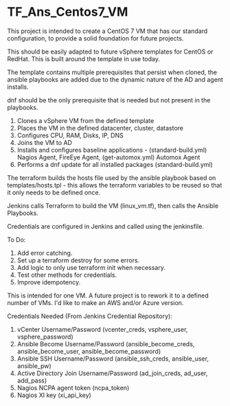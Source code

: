 # TF_Ans_Centos7_VM

This project is intended to create a CentOS 7 VM that has our standard configuration, to provide a solid foundation for future projects.

This should be easily adapted to future vSphere templates for CentOS or RedHat.  This is built around the template in use today.

The template contains multiple prerequisites that persist when cloned, the ansible playbooks are added due to the dynamic nature of the AD and agent installs.

dnf should be the only prerequisite that is needed but not present in the playbooks.

1. Clones a vSphere VM from the defined template
2. Places the VM in the defined datacenter, cluster, datastore
3. Configures CPU, RAM, Disks, IP, DNS
4. Joins the VM to AD
5. Installs and configures baseline applications - (standard-build.yml) Nagios Agent, FireEye Agent, (get-automox.yml) Automox Agent
6. Performs a dnf update for all installed packages (standard-build.yml)

The terraform builds the hosts file used by the ansible playbook based on templates/hosts.tpl - this allows the terraform variables to be reused so that it only needs to be defined once.

Jenkins calls Terraform to build the VM (linux_vm.tf), then calls the Ansible Playbooks.

Credentials are configured in Jenkins and called using the jenkinsfile.

To Do:
1. Add error catching.  
2. Set up a terraform destroy for some errors.
3. Add logic to only use terraform init when necessary.
4. Test other methods for credentials.
5. Improve idempotency.

This is intended for one VM.  A future project is to rework it to a defined number of VMs.
I'd like to make an AWS and/or Azure version.


Credentials Needed (From Jenkins Credential Repository):
1. vCenter Username/Password (vcenter_creds, vsphere_user, vsphere_password)
2. Ansible Become Username/Password (ansible_become_creds, ansible_become_user, ansible_become_password)
3. Ansible SSH Username/Password (ansible_ssh_creds, ansible_user, ansible_pw)
4. Active Directory Join Username/Password (ad_join_creds, ad_user, add_pass)
5. Nagios NCPA agent token (ncpa_token)
6. Nagios XI key (xi_api_key)

